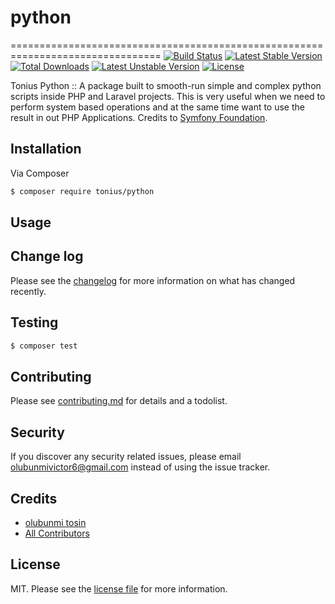 # python
================================================================================
[![Build Status](https://travis-ci.org/olubunmi708/views.svg?branch=master)](https://travis-ci.org/olubunmi708/views)
[![Latest Stable Version](https://poser.pugx.org/kesty/view/v/stable)](https://packagist.org/packages/kesty/view)
[![Total Downloads](https://poser.pugx.org/kesty/view/downloads)](https://packagist.org/packages/kesty/view)
[![Latest Unstable Version](https://poser.pugx.org/kesty/view/v/unstable)](https://packagist.org/packages/kesty/view)
[![License](https://poser.pugx.org/kesty/view/license)](https://packagist.org/packages/kesty/view)

Tonius Python :: A package built to smooth-run simple and complex python scripts inside PHP and Laravel projects. 
This is very useful when we need to perform system based operations and at the same time want to use the result in out PHP Applications. Credits to [Symfony Foundation](https://symfony.com/).

## Installation


Via Composer

``` bash
$ composer require tonius/python
```

## Usage

## Change log

Please see the [changelog](changelog.md) for more information on what has changed recently.

## Testing

``` bash
$ composer test
```

## Contributing

Please see [contributing.md](contributing.md) for details and a todolist.

## Security

If you discover any security related issues, please email olubunmivictor6@gmail.com instead of using the issue tracker.

## Credits

- [olubunmi tosin][link-author]
- [All Contributors][link-contributors]

## License

MIT. Please see the [license file](license.md) for more information.

[ico-version]: https://img.shields.io/packagist/v/tonius/python.svg?style=flat-square
[ico-downloads]: https://img.shields.io/packagist/dt/tonius/python.svg?style=flat-square
[ico-travis]: https://img.shields.io/travis/tonius/python/master.svg?style=flat-square
[ico-styleci]: https://styleci.io/repos/12345678/shield

[link-packagist]: https://packagist.org/packages/tonius/python
[link-downloads]: https://packagist.org/packages/tonius/python
[link-travis]: https://travis-ci.org/tonius/python
[link-styleci]: https://styleci.io/repos/12345678
[link-author]: https://github.com/tonius
[link-contributors]: ../../contributors
